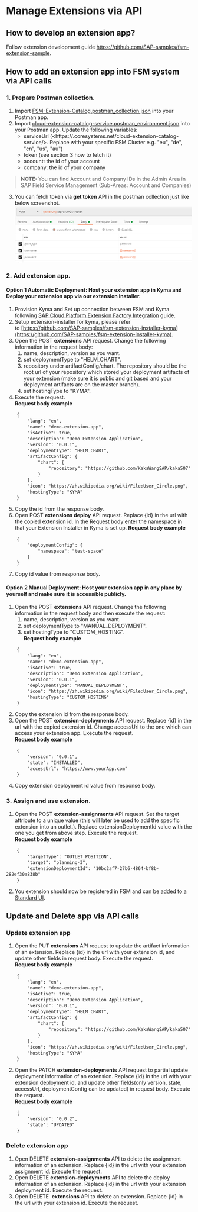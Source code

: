 # Manage Extensions via API
## How to develop an extension app?
Follow extension development guide https://github.com/SAP-samples/fsm-extension-sample.
## How to add an extension app into FSM system via API calls
### 1. Prepare Postman collection.
1. Import [FSM-Extension-Catalog.postman_collection.json](../postman/FSM-Extension-Catalog.postman_collection.json) into your Postman app. 
2. Import [cloud-extension-catalog-service.postman_environment.json](../postman/cloud-extension-catalog-service.postman_environment.json) into your Postman app.  Update the following variables:  
    - serviceUrl (<https://<CLUSTER>.coresystems.net/cloud-extension-catalog-service/>. Replace <CLUSTER> with your specific FSM Cluster e.g. "eu", "de", "cn", "us", "au")
    - token (see section 3 how to fetch it)
    - account: the id of your account
    - company: the id of your company

>**NOTE:** You can find Account and Company IDs in the Admin Area in SAP Field Service Management (Sub-Areas: Account and Companies)

3. You can fetch token via **get token** API in the postman collection just like below screenshot.  
![token](./token.png)
### 2. Add extension app.
#### Option 1 Automatic Deployment: Host your extension app in Kyma and Deploy your extension app via our extension installer.  
1. Provision Kyma and Set up connection between FSM and Kyma following [SAP Cloud Platform Extension Factory Integration](https://docs.coresystems.net/extensions-ui-plugins/cloud-platform-extension-factory-integration.html) guide.
2. Setup extension-installer for kyma, please refer to [https://github.com/SAP-samples/fsm-extension-installer-kyma](https://github.com/SAP-samples/fsm-extension-installer-kyma).
3. Open the POST **extensions** API request. Change the following information in the request body:
    1. name, description, version as you want.
    2. set deploymentType to "HELM_CHART".
    3. repository under artifactConfig/chart. The repository should be the root url of your repository which stored your deployment artifacts of your extension (make sure it is public and git based and your deployment artifacts are on the master branch).
    4. set hostingType to "KYMA".
4. Execute the request.  
    **Request body example**
```
    {
        "lang": "en",
        "name": "demo-extension-app",
        "isActive": true,
        "description": "Demo Extension Application",
        "version": "0.0.1",
        "deploymentType": "HELM_CHART",
        "artifactConfig": {
            "chart": {
                "repository": "https://github.com/KakaWangSAP/kaka507"
            }
        },
        "icon": "https://zh.wikipedia.org/wiki/File:User_Circle.png",
        "hostingType": "KYMA"
    }
```
5. Copy the id from the response body.
6. Open POST **extensions deploy** API request. Replace {id} in the url with the copied extension id. In the Request body enter the namespace in that your Extension Installer in Kyma is set up.
    **Request body example**
```
    {
        "deploymentConfig": {
            "namespace": "test-space"
        }
    }
```
7. Copy id value from response body.
#### Option 2 Manual Deployment: Host your extension app in any place by yourself and make sure it is accessible publicly.  
1. Open the POST **extensions** API request. Change the following information in the request body and then execute the request:  
    1. name, description, version as you want.  
    2. set deploymentType to "MANUAL_DEPLOYMENT".  
    3. set hostingType to "CUSTOM_HOSTING".  
    **Request body example**
```
    {
        "lang": "en",
        "name": "demo-extension-app",
        "isActive": true,
        "description": "Demo Extension Application",
        "version": "0.0.1",
        "deploymentType": "MANUAL_DEPLOYMENT",
        "icon": "https://zh.wikipedia.org/wiki/File:User_Circle.png",
        "hostingType": "CUSTOM_HOSTING"
    }
```
2. Copy the extension id from the response body.
3. Open the POST **extension-deployments** API request. Replace {id} in the url with the copied extension id. Change accessUrl to the one which can access your extension app. Execute the request.  
    **Request body example**
```
    {
    	"version": "0.0.1",
    	"state": "INSTALLED",
        "accessUrl": "https://www.yourApp.com"
    }
```
4. Copy extension deployment id value from response body.

### 3. Assign and use extension.

1. Open the POST **extension-assignments** API request. Set the target attribute to a unique value (this will later be used to add the specific extension into an outlet.). Replace extensionDeploymentId value with the one you get from above step.
Execute the request.  
    **Request body example**
```
    {
        "targetType": "OUTLET_POSITION",
        "target": "planning-3",
        "extensionDeploymentId": "10bc2af7-27b6-4864-bf8b-282ef30a838b"
    }
```
2. You extension should now be registered in FSM and can be [added to a Standard UI](https://docs.coresystems.net/shell/how-to-place-extensions.html). 

## Update and Delete app via API calls
### Update extension app
1. Open the PUT **extensions** API request to update the artifact information of an extension. Replace {id} in the url with your extension id, and update other fields in request body. Execute the request.  
    **Request body example**
```
    {
        "lang": "en",
        "name": "demo-extension-app",
        "isActive": true,
        "description": "Demo Extension Application",
        "version": "0.0.1",
        "deploymentType": "HELM_CHART",
        "artifactConfig": {
            "chart": {
                "repository": "https://github.com/KakaWangSAP/kaka507"
            }
        },
        "icon": "https://zh.wikipedia.org/wiki/File:User_Circle.png",
        "hostingType": "KYMA"
    }
```
2. Open the PATCH **extension-deployments** API request to partial update deployment information of an extension. Replace {id} in the url with your extension deployment id, and update other fields(only version, state, accessUrl, deploymentConfig can be updated) in request body. Execute the request.  
    **Request body example**
```
    {
        "version": "0.0.2",
        "state": "UPDATED"
    }
```
### Delete extension app
1. Open DELETE **extension-assignments** API to delete the assignment information of an extension. Replace {id} in the url with your extension assignment id. Execute the request.
2. Open DELETE **extension-deployments** API to delete the deploy information of an extension. Replace {id} in the url with your extension deployment id. Execute the request.
3. Open DELETE  **extensions** API to delete an extension. Replace {id} in the url with your extension id. Execute the request.
